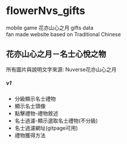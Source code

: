 # flowerNvs_gifts
mobile game 花亦山心之月 gifts data  
fan made website based on Traditional Chinese  

## 花亦山心之月－名士心悅之物  
所有圖片與說明文字來源: Nuverse花亦山心之月  
##### v1
- 分級顯示名士禮物  
- 顯示名士頭像  
- 點擊禮物-禮物敘述  
- 名士過濾-顯示選取名士禮物(不分級)  
- 名士過濾網址(gitpage可用)  
- 禮物獲得方法